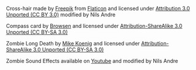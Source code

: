 
Cross-hair made by [Freepik]("https://www.freepik.com/") from
[Flaticon]("https://www.flaticon.com/") and licensed under
[Attribution 3.0 Unported (CC BY 3.0)]("http://creativecommons.org/licenses/by/3.0/")
modified by Nils Andre

Compass card by
[Browsen](https://commons.wikimedia.org/wiki/User:Brosen~commonswiki) and
licensed under
[Attribution-ShareAlike 3.0 Unported (CC BY-SA 3.0)](https://creativecommons.org/licenses/by-sa/3.0/)

Zombie Long Death by
[Mike Koenig](http://soundbible.com/1042-Zombie-Long-Death.html) and licensed
under
[Attribution-ShareAlike 3.0 Unported (CC BY-SA 3.0)](https://creativecommons.org/licenses/by-sa/3.0/)

Zombie Sound Effects available on
[Youtube](https://www.youtube.com/watch?v=wg8u3AQj1Ac) and modified by Nils
Andre

